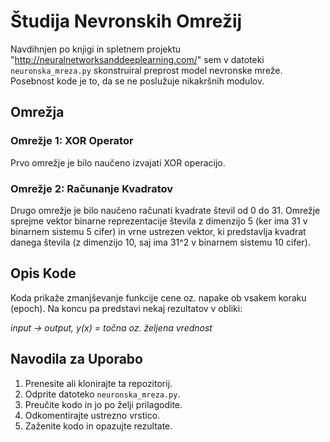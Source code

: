 # Študija Nevronskih Omrežij

Navdihnjen po knjigi in spletnem projektu "http://neuralnetworksanddeeplearning.com/" sem v datoteki `neuronska_mreza.py` skonstruiral preprost model nevronske mreže. Posebnost kode je to, da se ne poslužuje nikakršnih modulov.

## Omrežja

### Omrežje 1: XOR Operator

Prvo omrežje je bilo naučeno izvajati XOR operacijo.

### Omrežje 2: Računanje Kvadratov

Drugo omrežje je bilo naučeno računati kvadrate števil od 0 do 31. Omrežje sprejme vektor binarne reprezentacije števila z dimenzijo 5 (ker ima 31 v binarnem sistemu 5 cifer) in vrne ustrezen vektor, ki predstavlja kvadrat danega števila (z dimenzijo 10, saj ima 31^2 v binarnem sistemu 10 cifer).

## Opis Kode

Koda prikaže zmanjševanje funkcije cene oz. napake ob vsakem koraku (epoch). Na koncu pa predstavi nekaj rezultatov v obliki:

_input -> output, y(x) = točna oz. željena vrednost_



## Navodila za Uporabo

1. Prenesite ali klonirajte ta repozitorij.
2. Odprite datoteko `neuronska_mreza.py`.
3. Preučite kodo in jo po želji prilagodite.
4. Odkomentirajte ustrezno vrstico.
5.  Zaženite kodo in opazujte rezultate.
